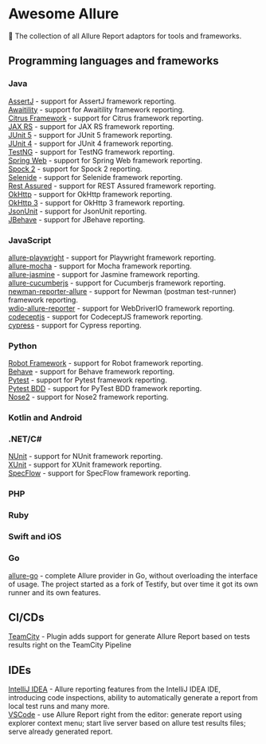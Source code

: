 # Awesome Allure

🚀 The collection of all Allure Report adaptors for tools and frameworks.

## Programming languages and frameworks

### Java
[AssertJ](https://github.com/allure-framework/allure-java/tree/master/allure-assertj) - support for AssertJ framework reporting.  
[Awaitility](https://github.com/allure-framework/allure-java/tree/master/allure-awaitility) - support for Awaitility framework reporting.  
[Citrus Framework](https://github.com/allure-framework/allure-java/tree/master/allure-citrus) - support for Citrus framework reporting.  
[JAX RS](https://github.com/allure-framework/allure-java/tree/master/allure-jax-rs) - support for JAX RS framework reporting.  
[JUnit 5](https://github.com/allure-framework/allure-java/tree/master/allure-junit5) - support for JUnit 5 framework reporting.  
[JUnit 4](https://github.com/allure-framework/allure-java/tree/master/allure-junit4) - support for JUnit 4 framework reporting.  
[TestNG](https://github.com/allure-framework/allure-java/tree/master/allure-testng) - support for TestNG framework reporting.  
[Spring Web](https://github.com/allure-framework/allure-java/tree/master/allure-spring-web) - support for Spring Web framework reporting.  
[Spock 2](https://github.com/allure-framework/allure-java/tree/master/allure-spock2) -  support for Spock 2 reporting.  
[Selenide](https://github.com/allure-framework/allure-java/tree/master/allure-selenide) - support for Selenide framework reporting.  
[Rest Assured](https://github.com/allure-framework/allure-java/tree/master/allure-rest-assured) - support for REST Assured framework reporting.  
[OkHttp](https://github.com/allure-framework/allure-java/tree/master/allure-okhttp) - support for OkHttp framework reporting.  
[OkHttp 3](https://github.com/allure-framework/allure-java/tree/master/allure-okhttp3) - support for OkHttp 3 framework reporting.  
[JsonUnit](https://github.com/allure-framework/allure-java/tree/master/allure-jsonunit) - support for JsonUnit reporting.  
[JBehave](https://github.com/allure-framework/allure-java/tree/master/allure-jbehave) - support for JBehave reporting.  

### JavaScript

[allure-playwright](https://github.com/allure-framework/allure-js/tree/master/packages/allure-playwright) - support for Playwright framework reporting.  
[allure-mocha](https://github.com/allure-framework/allure-js/tree/master/packages/allure-mocha) - support for Mocha framework reporting.  
[allure-jasmine](https://github.com/allure-framework/allure-js/tree/master/packages/allure-jasmine) - support for Jasmine framework reporting.  
[allure-cucumberjs](https://github.com/allure-framework/allure-js/tree/master/packages/allure-cucumberjs) - support for Cucumberjs framework reporting.  
[newman-reporter-allure](https://github.com/allure-framework/allure-js/tree/master/packages/newman-reporter-allure) - support for Newman (postman test-runner) framework reporting.  
[wdio-allure-reporter](https://github.com/webdriverio/webdriverio/tree/main/packages/wdio-allure-reporter) - support for WebDriverIO framework reporting.  
[codeceptjs](https://codecept.io/plugins/#allure) - support for CodeceptJS framework reporting.  
[cypress](https://www.npmjs.com/package/@shelex/cypress-allure-plugin) - support for Cypress reporting.  

### Python
[Robot Framework](https://github.com/allure-framework/allure-python/tree/master/allure-robotframework) - support for Robot framework reporting.  
[Behave](https://github.com/allure-framework/allure-python/tree/master/allure-behave) - support for Behave framework reporting.  
[Pytest](https://github.com/allure-framework/allure-python/tree/master/allure-pytest) - support for Pytest framework reporting.  
[Pytest BDD](https://github.com/allure-framework/allure-python/tree/master/allure-pytest-bdd) - support for PyTest BDD framework reporting.  
[Nose2](https://github.com/allure-framework/allure-python/tree/master/allure-nose2) - support for Nose2 framework reporting.  

### Kotlin and Android

### .NET/C#
[NUnit](https://github.com/allure-framework/allure-csharp/tree/main/Allure.NUnit) - support for NUnit framework reporting.  
[XUnit](https://github.com/allure-framework/allure-csharp/tree/main/Allure.XUnit) - support for XUnit framework reporting.  
[SpecFlow](https://github.com/allure-framework/allure-csharp/tree/main/Allure.SpecFlowPlugin) - support for SpecFlow framework reporting.  

### PHP

### Ruby

### Swift and iOS

### Go

[allure-go](https://github.com/ozontech/allure-go) - complete Allure provider in Go, without overloading the interface of usage. The project started as a fork of Testify, but over time it got its own runner and its own features.

## CI/CDs

[TeamCity](https://plugins.jetbrains.com/plugin/20544-allure-report) - Plugin adds support for generate Allure Report based on tests results right on the TeamCity Pipeline

## IDEs

[IntelliJ IDEA](https://plugins.jetbrains.com/plugin/12513-allure-testops-support) - Allure reporting features from the IntelliJ IDEA IDE, introducing code inspections, ability to automatically generate a report from local test runs and many more.  
[VSCode](https://marketplace.visualstudio.com/items?itemName=qameta.allure-vscode) - use Allure Report right from the editor: generate report using explorer context menu; start live server based on allure test results files; serve already generated report.
